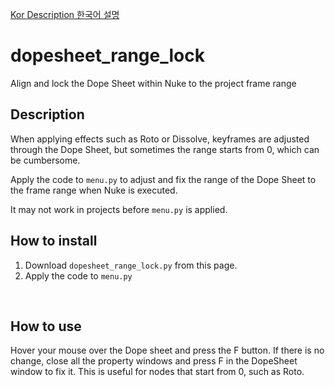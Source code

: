 [Kor Description 한국어 설명](https://github.com/ghkimvfx/dopesheet_range_lock/blob/main/Readme_kr.md)
# dopesheet_range_lock
Align and lock the Dope Sheet within Nuke to the project frame range
<br>
## Description
When applying effects such as Roto or Dissolve, keyframes are adjusted through the Dope Sheet, but sometimes the range starts from 0, which can be cumbersome.

Apply the code to `menu.py` to adjust and fix the range of the Dope Sheet to the frame range when Nuke is executed.

It may not work in projects before `menu.py` is applied.
<br>
## How to install
1. Download `dopesheet_range_lock.py` from this page.
2. Apply the code to `menu.py`
<br>

## How to use
Hover your mouse over the Dope sheet and press the F button.
If there is no change, close all the property windows and press F in the DopeSheet window to fix it.
This is useful for nodes that start from 0, such as Roto.

